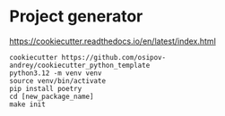# Project generator

https://cookiecutter.readthedocs.io/en/latest/index.html

```shell
cookiecutter https://github.com/osipov-andrey/cookiecutter_python_template
python3.12 -m venv venv
source venv/bin/activate
pip install poetry
cd [new_package_name]
make init
```